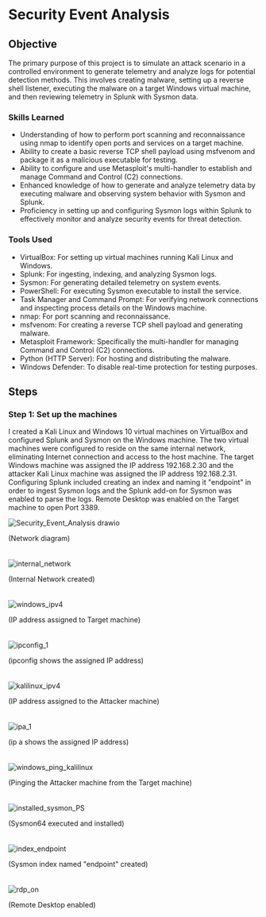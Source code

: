 # Security Event Analysis

## Objective

The primary purpose of this project is to simulate an attack scenario in a controlled environment to generate telemetry and analyze logs for potential detection methods. This involves creating malware, setting up a reverse shell listener, executing the malware on a target Windows virtual machine, and then reviewing telemetry in Splunk with Sysmon data.

### Skills Learned

- Understanding of how to perform port scanning and reconnaissance using nmap to identify open ports and services on a target machine.
- Ability to create a basic reverse TCP shell payload using msfvenom and package it as a malicious executable for testing.
- Ability to configure and use Metasploit's multi-handler to establish and manage Command and Control (C2) connections.
- Enhanced knowledge of how to generate and analyze telemetry data by executing malware and observing system behavior with Sysmon and Splunk.
- Proficiency in setting up and configuring Sysmon logs within Splunk to effectively monitor and analyze security events for threat detection.


### Tools Used

- VirtualBox: For setting up virtual machines running Kali Linux and Windows.
- Splunk: For ingesting, indexing, and analyzing Sysmon logs.
- Sysmon: For generating detailed telemetry on system events.
- PowerShell: For executing Sysmon executable to install the service.
- Task Manager and Command Prompt: For verifying network connections and inspecting process details on the Windows machine.
- nmap: For port scanning and reconnaissance.
- msfvenom: For creating a reverse TCP shell payload and generating malware.
- Metasploit Framework: Specifically the multi-handler for managing Command and Control (C2) connections.
- Python (HTTP Server): For hosting and distributing the malware.
- Windows Defender: To disable real-time protection for testing purposes.


## Steps

### Step 1: Set up the machines

I created a Kali Linux and Windows 10 virtual machines on VirtualBox and configured Splunk and Sysmon on the Windows machine. The two virtual machines were configured to reside on the same internal network, eliminating Internet connection and access to the host machine. The target Windows machine was assigned the IP address 192.168.2.30 and the attacker Kali Linux machine was assigned the IP address 192.168.2.31. 
Configuring Splunk included creating an index and naming it "endpoint" in order to ingest Sysmon logs and the Splunk add-on for Sysmon was enabled to parse the logs. Remote Desktop was enabled on the Target machine to open Port 3389.


![Security_Event_Analysis drawio](https://github.com/user-attachments/assets/d1739c7f-0a4f-4d8a-a2e5-5ac5a272977f)

(Network diagram)
<br><br><br>
![internal_network](https://github.com/user-attachments/assets/2df1ae2d-ffed-4e60-8069-ee12cba84a52)

(Internal Network created)
<br><br><br>
![windows_ipv4](https://github.com/user-attachments/assets/0c3c7af4-44c0-4b0f-8aa4-5ad6273cffd4)

(IP address assigned to Target machine)
<br><br><br>
![ipconfig_1](https://github.com/user-attachments/assets/aba1096d-e398-490b-b6a5-49c83f2fca83)

(ipconfig shows the assigned IP address)
<br><br><br>
![kalilinux_ipv4](https://github.com/user-attachments/assets/f0f277d3-7e95-4e11-b58f-595154721603)

(IP address assigned to the Attacker machine)
<br><br><br>
![ipa_1](https://github.com/user-attachments/assets/e6e73321-1e16-4f9a-87e3-b108e7572b4c)

(ip a shows the assigned IP address)
<br><br><br>
![windows_ping_kalilinux](https://github.com/user-attachments/assets/e81a7845-8874-49fa-abbb-53bd12fa916e)

(Pinging the Attacker machine from the Target machine)
<br><br><br>
![installed_sysmon_PS](https://github.com/user-attachments/assets/94f3b311-a138-40ba-9a03-d2a61e0f1b4f)

(Sysmon64 executed and installed)
<br><br><br>
![index_endpoint](https://github.com/user-attachments/assets/63b70eb0-50b4-42fc-bdda-77f5e69ce325)

(Sysmon index named "endpoint" created)
<br><br><br>
![rdp_on](https://github.com/user-attachments/assets/45488b6a-a507-4c44-b55c-a2c21218d20b)

(Remote Desktop enabled)
<br><br><br>

